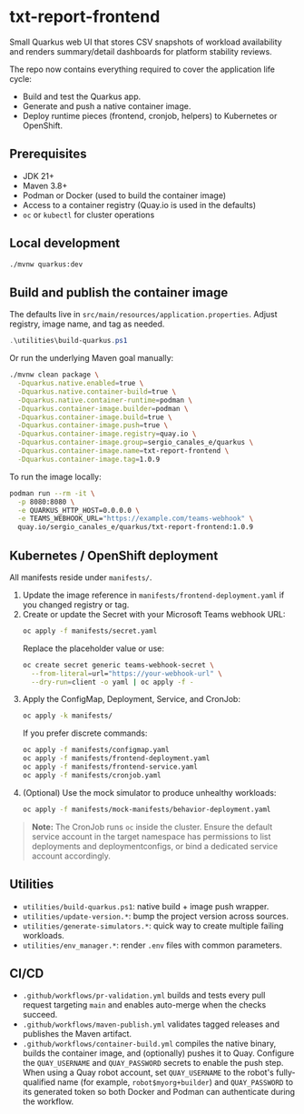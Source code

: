 # txt-report-frontend

Small Quarkus web UI that stores CSV snapshots of workload availability and renders summary/detail dashboards for platform stability reviews.

The repo now contains everything required to cover the application life cycle:

- Build and test the Quarkus app.
- Generate and push a native container image.
- Deploy runtime pieces (frontend, cronjob, helpers) to Kubernetes or OpenShift.

## Prerequisites
- JDK 21+
- Maven 3.8+
- Podman or Docker (used to build the container image)
- Access to a container registry (Quay.io is used in the defaults)
- `oc` or `kubectl` for cluster operations

## Local development
```bash
./mvnw quarkus:dev
```

## Build and publish the container image
The defaults live in `src/main/resources/application.properties`. Adjust registry, image name, and tag as needed.

```powershell
.\utilities\build-quarkus.ps1
```

Or run the underlying Maven goal manually:

```bash
./mvnw clean package \
  -Dquarkus.native.enabled=true \
  -Dquarkus.native.container-build=true \
  -Dquarkus.native.container-runtime=podman \
  -Dquarkus.container-image.builder=podman \
  -Dquarkus.container-image.build=true \
  -Dquarkus.container-image.push=true \
  -Dquarkus.container-image.registry=quay.io \
  -Dquarkus.container-image.group=sergio_canales_e/quarkus \
  -Dquarkus.container-image.name=txt-report-frontend \
  -Dquarkus.container-image.tag=1.0.9
```

To run the image locally:

```bash
podman run --rm -it \
  -p 8080:8080 \
  -e QUARKUS_HTTP_HOST=0.0.0.0 \
  -e TEAMS_WEBHOOK_URL="https://example.com/teams-webhook" \
  quay.io/sergio_canales_e/quarkus/txt-report-frontend:1.0.9
```

## Kubernetes / OpenShift deployment
All manifests reside under `manifests/`.

1. Update the image reference in `manifests/frontend-deployment.yaml` if you changed registry or tag.
2. Create or update the Secret with your Microsoft Teams webhook URL:
   ```bash
   oc apply -f manifests/secret.yaml
   ```
   Replace the placeholder value or use:
   ```bash
   oc create secret generic teams-webhook-secret \
     --from-literal=url="https://your-webhook-url" \
     --dry-run=client -o yaml | oc apply -f -
   ```
3. Apply the ConfigMap, Deployment, Service, and CronJob:
   ```bash
   oc apply -k manifests/
   ```
   If you prefer discrete commands:
   ```bash
   oc apply -f manifests/configmap.yaml
   oc apply -f manifests/frontend-deployment.yaml
   oc apply -f manifests/frontend-service.yaml
   oc apply -f manifests/cronjob.yaml
   ```
4. (Optional) Use the mock simulator to produce unhealthy workloads:
   ```bash
   oc apply -f manifests/mock-manifests/behavior-deployment.yaml
   ```

> **Note:** The CronJob runs `oc` inside the cluster. Ensure the default service account in the target namespace has permissions to list deployments and deploymentconfigs, or bind a dedicated service account accordingly.

## Utilities
- `utilities/build-quarkus.ps1`: native build + image push wrapper.
- `utilities/update-version.*`: bump the project version across sources.
- `utilities/generate-simulators.*`: quick way to create multiple failing workloads.
- `utilities/env_manager.*`: render `.env` files with common parameters.

## CI/CD
- `.github/workflows/pr-validation.yml` builds and tests every pull request targeting `main` and enables auto-merge when the checks succeed.
- `.github/workflows/maven-publish.yml` validates tagged releases and publishes the Maven artifact.
- `.github/workflows/container-build.yml` compiles the native binary, builds the container image, and (optionally) pushes it to Quay. Configure the `QUAY_USERNAME` and `QUAY_PASSWORD` secrets to enable the push step. When using a Quay robot account, set `QUAY_USERNAME` to the robot's fully-qualified name (for example, `robot$myorg+builder`) and `QUAY_PASSWORD` to its generated token so both Docker and Podman can authenticate during the workflow.
